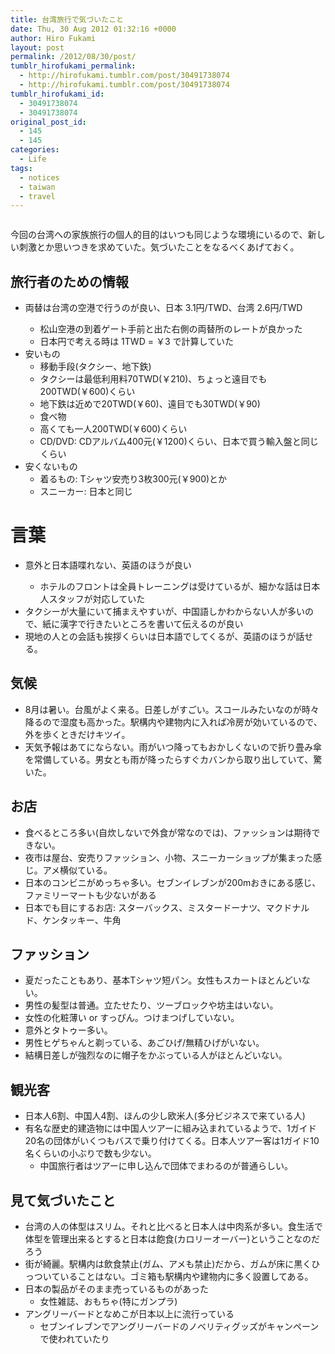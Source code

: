 ```yaml
---
title: 台湾旅行で気づいたこと
date: Thu, 30 Aug 2012 01:32:16 +0000
author: Hiro Fukami
layout: post
permalink: /2012/08/30/post/
tumblr_hirofukami_permalink:
  - http://hirofukami.tumblr.com/post/30491738074
  - http://hirofukami.tumblr.com/post/30491738074
tumblr_hirofukami_id:
  - 30491738074
  - 30491738074
original_post_id:
  - 145
  - 145
categories:
  - Life
tags:
  - notices
  - taiwan
  - travel
---
```

<img src="http://media.tumblr.com/tumblr_m9jo4hVGS81qzhrk3.png?w=830" alt="" data-recalc-dims="1" />

今回の台湾への家族旅行の個人的目的はいつも同じような環境にいるので、新しい刺激とか思いつきを求めていた。気づいたことをなるべくあげておく。

## 旅行者のための情報

*   両替は台湾の空港で行うのが良い、日本 3.1円/TWD、台湾 2.6円/TWD</p> 
    *   松山空港の到着ゲート手前と出た右側の両替所のレートが良かった
    *   日本円で考える時は 1TWD = ￥3 で計算していた
*   安いもの 
    *   移動手段(タクシー、地下鉄)
    *   タクシーは最低利用料70TWD(￥210)、ちょっと遠目でも200TWD(￥600)くらい
    *   地下鉄は近めで20TWD(￥60)、遠目でも30TWD(￥90)
    *   食べ物
    *   高くても一人200TWD(￥600)くらい
    *   CD/DVD: CDアルバム400元(￥1200)くらい、日本で買う輸入盤と同じくらい
*   安くないもの 
    *   着るもの: Tシャツ安売り3枚300元(￥900)とか
    *   スニーカー: 日本と同じ

# 言葉

*   意外と日本語喋れない、英語のほうが良い</p> 
    *   ホテルのフロントは全員トレーニングは受けているが、細かな話は日本人スタッフが対応していた
*   タクシーが大量にいて捕まえやすいが、中国語しかわからない人が多いので、紙に漢字で行きたいところを書いて伝えるのが良い
*   現地の人との会話も挨拶くらいは日本語でしてくるが、英語のほうが話せる。

## 気候

*   8月は暑い。台風がよく来る。日差しがすごい。スコールみたいなのが時々降るので湿度も高かった。駅構内や建物内に入れば冷房が効いているので、外を歩くときだけキツイ。
*   天気予報はあてにならない。雨がいつ降ってもおかしくないので折り畳み傘を常備している。男女とも雨が降ったらすぐカバンから取り出していて、驚いた。

## お店

*   食べるところ多い(自炊しないで外食が常なのでは)、ファッションは期待できない。
*   夜市は屋台、安売りファッション、小物、スニーカーショップが集まった感じ。アメ横似ている。
*   日本のコンビニがめっちゃ多い。セブンイレブンが200mおきにある感じ、ファミリーマートも少ないがある
*   日本でも目にするお店: スターバックス、ミスタードーナツ、マクドナルド、ケンタッキー、牛角

## ファッション

*   夏だったこともあり、基本Tシャツ短パン。女性もスカートほとんどいない。
*   男性の髪型は普通。立たせたり、ツーブロックや坊主はいない。
*   女性の化粧薄い or すっぴん。つけまつげしていない。
*   意外とタトゥー多い。
*   男性ヒゲちゃんと剃っている、あごひげ/無精ひげがいない。
*   結構日差しが強烈なのに帽子をかぶっている人がほとんどいない。

## 観光客

*   日本人6割、中国人4割、ほんの少し欧米人(多分ビジネスで来ている人)
*   有名な歴史的建造物には中国人ツアーに組み込まれているようで、1ガイド20名の団体がいくつもバスで乗り付けてくる。日本人ツアー客は1ガイド10名くらいの小ぶりで数も少ない。 
    *   中国旅行者はツアーに申し込んで団体でまわるのが普通らしい。

## 見て気づいたこと

*   台湾の人の体型はスリム。それと比べると日本人は中肉系が多い。食生活で体型を管理出来るとすると日本は飽食(カロリーオーバー)ということなのだろう
*   街が綺麗。駅構内は飲食禁止(ガム、アメも禁止)だから、ガムが床に黒くひっついていることはない。ゴミ箱も駅構内や建物内に多く設置してある。
*   日本の製品がそのまま売っているものがあった 
    *   女性雑誌、おもちゃ(特にガンプラ)
*   アングリーバードとなめこが日本以上に流行っている 
    *   セブンイレブンでアングリーバードのノベリティグッズがキャンペーンで使われていたり  
        <img src="http://media.tumblr.com/tumblr_m9jnodXWeg1qzhrk3.png?w=830" alt="" data-recalc-dims="1" />